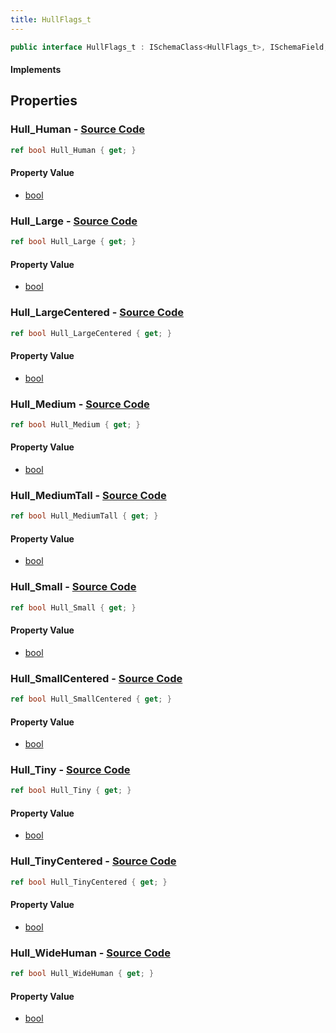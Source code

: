 ```yaml
---
title: HullFlags_t
---
```


```csharp
public interface HullFlags_t : ISchemaClass<HullFlags_t>, ISchemaField, ISchemaClass, INativeHandle
```

#### Implements

## Properties

### **Hull_Human** - [Source Code](https://github.com/swiftly-solution/swiftlys2/blob/main/managed/src/SwiftlyS2.Generated/Schemas/Interfaces/HullFlags_t.cs#L16)

```csharp
ref bool Hull_Human { get; }
```

#### Property Value

- [bool](https://learn.microsoft.com/dotnet/api/system.boolean)

### **Hull_Large** - [Source Code](https://github.com/swiftly-solution/swiftlys2/blob/main/managed/src/SwiftlyS2.Generated/Schemas/Interfaces/HullFlags_t.cs#L28)

```csharp
ref bool Hull_Large { get; }
```

#### Property Value

- [bool](https://learn.microsoft.com/dotnet/api/system.boolean)

### **Hull_LargeCentered** - [Source Code](https://github.com/swiftly-solution/swiftlys2/blob/main/managed/src/SwiftlyS2.Generated/Schemas/Interfaces/HullFlags_t.cs#L30)

```csharp
ref bool Hull_LargeCentered { get; }
```

#### Property Value

- [bool](https://learn.microsoft.com/dotnet/api/system.boolean)

### **Hull_Medium** - [Source Code](https://github.com/swiftly-solution/swiftlys2/blob/main/managed/src/SwiftlyS2.Generated/Schemas/Interfaces/HullFlags_t.cs#L24)

```csharp
ref bool Hull_Medium { get; }
```

#### Property Value

- [bool](https://learn.microsoft.com/dotnet/api/system.boolean)

### **Hull_MediumTall** - [Source Code](https://github.com/swiftly-solution/swiftlys2/blob/main/managed/src/SwiftlyS2.Generated/Schemas/Interfaces/HullFlags_t.cs#L32)

```csharp
ref bool Hull_MediumTall { get; }
```

#### Property Value

- [bool](https://learn.microsoft.com/dotnet/api/system.boolean)

### **Hull_Small** - [Source Code](https://github.com/swiftly-solution/swiftlys2/blob/main/managed/src/SwiftlyS2.Generated/Schemas/Interfaces/HullFlags_t.cs#L34)

```csharp
ref bool Hull_Small { get; }
```

#### Property Value

- [bool](https://learn.microsoft.com/dotnet/api/system.boolean)

### **Hull_SmallCentered** - [Source Code](https://github.com/swiftly-solution/swiftlys2/blob/main/managed/src/SwiftlyS2.Generated/Schemas/Interfaces/HullFlags_t.cs#L18)

```csharp
ref bool Hull_SmallCentered { get; }
```

#### Property Value

- [bool](https://learn.microsoft.com/dotnet/api/system.boolean)

### **Hull_Tiny** - [Source Code](https://github.com/swiftly-solution/swiftlys2/blob/main/managed/src/SwiftlyS2.Generated/Schemas/Interfaces/HullFlags_t.cs#L22)

```csharp
ref bool Hull_Tiny { get; }
```

#### Property Value

- [bool](https://learn.microsoft.com/dotnet/api/system.boolean)

### **Hull_TinyCentered** - [Source Code](https://github.com/swiftly-solution/swiftlys2/blob/main/managed/src/SwiftlyS2.Generated/Schemas/Interfaces/HullFlags_t.cs#L26)

```csharp
ref bool Hull_TinyCentered { get; }
```

#### Property Value

- [bool](https://learn.microsoft.com/dotnet/api/system.boolean)

### **Hull_WideHuman** - [Source Code](https://github.com/swiftly-solution/swiftlys2/blob/main/managed/src/SwiftlyS2.Generated/Schemas/Interfaces/HullFlags_t.cs#L20)

```csharp
ref bool Hull_WideHuman { get; }
```

#### Property Value

- [bool](https://learn.microsoft.com/dotnet/api/system.boolean)

